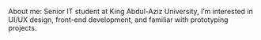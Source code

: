 About me:
Senior IT student at King Abdul-Aziz University, I’m interested in UI/UX design, front-end development, and familiar with 
prototyping projects.
